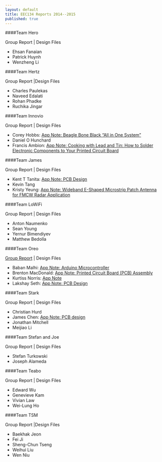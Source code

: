 ```yaml
---
layout: default
title: EEC134 Reports 2014--2015
published: true
---
```


####Team Hero

Group Report \| Design Files 

* Ehsan Fanaian
* Patrick Huynh
* Wenzheng Li

####Team Hertz

Group Report \|Design Files

* Charles Paulekas
* Naveed Edalati
* Rohan Phadke
* Ruchika Jingar

####Team Innovio

Group Report \| Design Files

* Corey Hobbs: [App Note: Beagle Bone Black “All in One System”](/education/files/eec134-2014-2015/Team_Innovio/AN_Corey_Hobbs.pdf)
* Daniel O Hunchard
* Francis Ambion: [App Note: Cooking with Lead and Tin: How to Solder Electronic Components to Your Printed Circuit Board](/education/files/eec134-2014-2015/Team_Innovio/AN_Francis_Ambion.docx)

####Team James

Group Report \| Design Files

* Kent T Tanita: [App Note: PCB Design](/education/files/eec134-2014-2015/Team_James/AN_Kent_Tanita.docx)
* Kevin Tang
* Kristy Yeung: [App Note: Wideband E-Shaped Microstrip Patch Antenna for FMCW Radar Application](/education/files/eec134-2014-2015/Team_James/AN_Kristy_Yeung.docx)
 
####Team LoWiFi

Group Report \| Design Files

* Anton Naumenko
* Sean Young
* Yernur Bimendiyev
* Matthew Bedolla

####Team Oreo

[Group Report](/education/files/eec134-2014-2015/Team_Oreo/Team_Oreo_Report.doc) \| Design Files

* Baban Malhi: [App Note: Arduino Microcontroller](/education/files/eec134-2014-2015/Team_Oreo/AN_Baban_Malhi.pdf)
* Brenton MacDonald: [App Note: Printed Circuit Board (PCB) Assembly](/education/files/eec134-2014-2015/Team_Oreo/AN_Brenton_MacDonald.doc)
* Kurtiss Norris: [App Note](/education/files/eec134-2014-2015/Team_Oreo/AN_Kurt_Norris.doc)
* Lakshay Seth: [App Note: PCB Design](/education/files/eec134-2014-2015/Team_Oreo/AN_Lakshay_Seth.docx)

####Team Stark

Group Report \| Design Files

* Christian Hurd
* James Chen: [App Note: PCB design](/education/files/eec134-2014-2015/Team_Stark/AN_James_Chen.pdf)
* Jonathan Mitchell
* Meijiao Li

####Team Stefan and Joe

Group Report \| Design Files

* Stefan Turkowski
* Joseph Alameda

####Team Teabo

Group Report \| Design Files

* Edward Wu
* Genevieve Kam 
* Vivian Law
* Wei-Lung Ho

####Team TSM

Group Report \|Design Files

* Baekhak Jeon
* Fei Ji
* Sheng-Chun Tseng
* Weihui Liu
* Wen Niu
